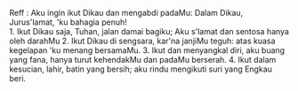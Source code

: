 Reff :
Aku ingin ikut Dikau dan mengabdi padaMu:
Dalam Dikau, Jurus'lamat, 'ku bahagia penuh!
<br>
1.
Ikut Dikau saja, Tuhan, jalan damai bagiku;
Aku s'lamat dan sentosa hanya oleh darahMu
2.
Ikut Dikau di sengsara, kar'na janjiMu teguh:
atas kuasa kegelapan 'ku menang bersamaMu.
3.
Ikut dan menyangkal diri, aku buang yang fana,
hanya turut kehendakMu dan padaMu berserah.
4.
Ikut dalam kesucian, lahir, batin yang bersih;
aku rindu mengikuti suri yang Engkau beri.